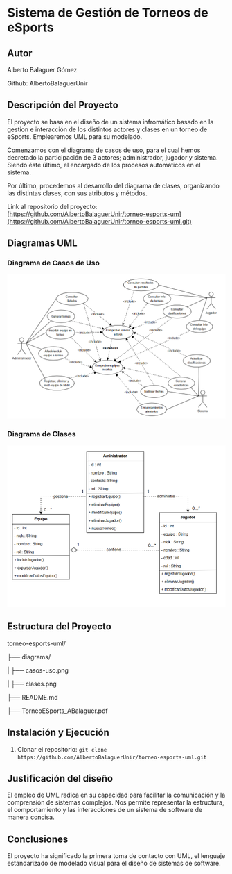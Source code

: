 # Sistema de Gestión de Torneos de eSports

## Autor 
Alberto Balaguer Gómez

Github: AlbertoBalaguerUnir

## Descripción del Proyecto
El proyecto se basa en el diseño de un sistema infromático basado en la gestion e interacción de los distintos actores y clases en un torneo de eSports. Emplearemos UML para su modelado.

Comenzamos con el diagrama de casos de uso, para el cual hemos decretado la participación de 3 actores; administrador, jugador y sistema. Siendo éste último, el encargado de los procesos automáticos en el sistema.

Por último, procedemos al desarrollo del diagrama de clases, organizando las distintas clases, con sus atributos y métodos.

Link al repositorio del proyecto: [https://github.com/AlbertoBalaguerUnir/torneo-esports-um](https://github.com/AlbertoBalaguerUnir/torneo-esports-uml.git)

## Diagramas UML
 ### Diagrama de Casos de Uso
  ![Diagrama de casos de uso](diagrams/casos-uso.png)

### Diagrama de Clases
  ![Diagrama de clases](diagrams/clases.png)

## Estructura del Proyecto

torneo-esports-uml/

├── diagrams/ 

| ├── casos-uso.png

| ├── clases.png

├── README.md

├── TorneoESports_ABalaguer.pdf

## Instalación y Ejecución
1. Clonar el repositorio:
`git clone https://github.com/AlbertoBalaguerUnir/torneo-esports-uml.git`

## Justificación del diseño
El empleo de UML radica en su capacidad para facilitar la comunicación y la comprensión de sistemas complejos. Nos permite representar la estructura, el comportamiento y las interacciones de un sistema de software de manera concisa.  

## Conclusiones
El proyecto ha significado la primera toma de contacto con UML, el lenguaje estandarizado de modelado visual para el diseño de sistemas de software.
